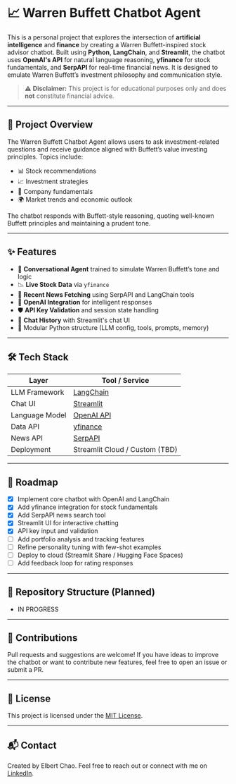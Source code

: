 # 📈 Warren Buffett Chatbot Agent

This is a personal project that explores the intersection of **artificial intelligence** and **finance** by creating a Warren Buffett-inspired stock advisor chatbot. Built using **Python**, **LangChain**, and **Streamlit**, the chatbot uses **OpenAI's API** for natural language reasoning, **yfinance** for stock fundamentals, and **SerpAPI** for real-time financial news. It is designed to emulate Warren Buffett’s investment philosophy and communication style.

> ⚠️ **Disclaimer:** This project is for educational purposes only and does **not** constitute financial advice.

---

## 🧠 Project Overview

The Warren Buffett Chatbot Agent allows users to ask investment-related questions and receive guidance aligned with Buffett’s value investing principles. Topics include:

- 📊 Stock recommendations
- 📈 Investment strategies
- 🏢 Company fundamentals
- 🌍 Market trends and economic outlook

The chatbot responds with Buffett-style reasoning, quoting well-known Buffett principles and maintaining a prudent tone.

---

## ✨ Features

- 🤖 **Conversational Agent** trained to simulate Warren Buffett’s tone and logic
- 📉 **Live Stock Data** via `yfinance`
- 📰 **Recent News Fetching** using SerpAPI and LangChain tools
- 🧠 **OpenAI Integration** for intelligent responses
- 🛡️ **API Key Validation** and session state handling
- 💬 **Chat History** with Streamlit's chat UI
- 🧱 Modular Python structure (LLM config, tools, prompts, memory)

---

## 🛠 Tech Stack

| Layer         | Tool / Service              |
|---------------|-----------------------------|
| LLM Framework | [LangChain](https://www.langchain.com/)         |
| Chat UI       | [Streamlit](https://streamlit.io/)              |
| Language Model| [OpenAI API](https://platform.openai.com/)      |
| Data API      | [yfinance](https://pypi.org/project/yfinance/)  |
| News API      | [SerpAPI](https://serpapi.com/)                 |
| Deployment    | Streamlit Cloud / Custom (TBD)                  |

---

## 🚀 Roadmap

- [x] Implement core chatbot with OpenAI and LangChain
- [x] Add yfinance integration for stock fundamentals
- [x] Add SerpAPI news search tool
- [x] Streamlit UI for interactive chatting
- [x] API key input and validation
- [ ] Add portfolio analysis and tracking features
- [ ] Refine personality tuning with few-shot examples
- [ ] Deploy to cloud (Streamlit Share / Hugging Face Spaces)
- [ ] Add feedback loop for rating responses

---

## 📂 Repository Structure (Planned)
- IN PROGRESS

---

## 🤝 Contributions

Pull requests and suggestions are welcome! If you have ideas to improve the chatbot or want to contribute new features, feel free to open an issue or submit a PR.

---

## 📄 License

This project is licensed under the [MIT License](LICENSE).

---

## 📬 Contact

Created by Elbert Chao.
Feel free to reach out or connect with me on [LinkedIn](https://www.linkedin.com/in/elbertc/).

